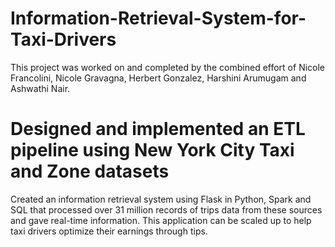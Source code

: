# Information-Retrieval-System-for-Taxi-Drivers
This project was worked on and completed by the combined effort of Nicole Francolini, Nicole Gravagna, Herbert Gonzalez, Harshini Arumugam and Ashwathi Nair.
# Designed and implemented an ETL pipeline using New York City Taxi and Zone datasets
Created an information retrieval system using Flask in Python, Spark and SQL that processed over 31 million records of trips data from these sources and gave real-time information. This application can be scaled up to help taxi drivers optimize their earnings through tips.

